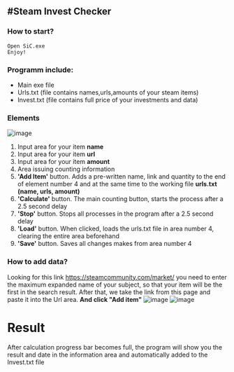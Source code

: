#Steam Invest Checker
---
### How to start?
```
Open SiC.exe
Enjoy!
```
### Programm include:
+ Main exe file
+ Urls.txt (file contains names,urls,amounts of your steam items)
+ Invest.txt (file contains full price of your investments and data)
### Elements
![image](https://user-images.githubusercontent.com/103222223/188415737-6d76b584-955f-4535-9950-bba066783f39.png)
1. Input area for your item __name__
2. Input area for your item __url__
3. Input area for your item __amount__
4. Area issuing counting information
5. __'Add Item'__ button. Adds a pre-written name, link and quantity to the end of element number 4 and at the same time to the working file __urls.txt (name, urls, amount)__
6. __'Calculate'__ button. The main counting button, starts the process after a 2.5 second delay
7. __'Stop'__ button. Stops all processes in the program after a 2.5 second delay
8. __'Load'__ button. When clicked, loads the urls.txt file in area number 4, clearing the entire area beforehand
9. __'Save'__ button. Saves all changes makes from area number 4
### How to add data?
Looking for this link https://steamcommunity.com/market/ you need to enter the maximum expanded name of your subject, so that your item will be the first in the search result.
After that, we take the link from this page and paste it into the Url area. __And click "Add item"__
![image](https://user-images.githubusercontent.com/103222223/188421574-cda24447-8f00-45a7-9e88-ba1bd13f173b.png)
![image](https://user-images.githubusercontent.com/103222223/188422213-8b867261-21d1-4cb5-8c4d-51d02d422346.png)
# Result
After calculation progress bar becomes full, the program will show you the result and date in the information area and automatically added to the Invest.txt file
